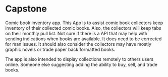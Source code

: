 # Capstone
Comic book inventory app.
 This App is to assist comic book collectors keep
 inventory of their collected comic books. Also, the collectors will
 keep tabs on their monthly pull list. Not sure if there is a API that may
 help with sending indications when books are available. It does need to 
 be corrected for man issues. It should also consider the 
 collectors may have mostly graphic novels or trade paper back
 formatted books. 

 The app is also intended to display collections remotely to others users
 online. Someone else suggesting adding the ability to buy, sell, and trade books. 
